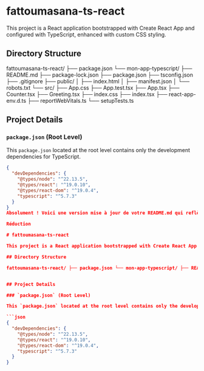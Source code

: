 # fattoumasana-ts-react

This project is a React application bootstrapped with Create React App and configured with TypeScript, enhanced with custom CSS styling.

## Directory Structure
fattoumasana-ts-react/
├── package.json
└── mon-app-typescript/
├── README.md
├── package-lock.json
├── package.json
├── tsconfig.json
├── .gitignore
├── public/
│   ├── index.html
│   ├── manifest.json
│   └── robots.txt
└── src/
├── App.css
├── App.test.tsx
├── App.tsx
├── Counter.tsx
├── Greeting.tsx
├── index.css
├── index.tsx
├── react-app-env.d.ts
├── reportWebVitals.ts
└── setupTests.ts


## Project Details

### `package.json` (Root Level)

This `package.json` located at the root level contains only the development dependencies for TypeScript.

```json
{
  "devDependencies": {
    "@types/node": "^22.13.5",
    "@types/react": "^19.0.10",
    "@types/react-dom": "^19.0.4",
    "typescript": "^5.7.3"
  }
}
Absolument ! Voici une version mise à jour de votre README.md qui reflète les changements apportés, notamment l'ajout des styles CSS et l'amélioration des commentaires dans le code :

Réduction

# fattoumasana-ts-react

This project is a React application bootstrapped with Create React App and configured with TypeScript, enhanced with custom CSS styling.

## Directory Structure

fattoumasana-ts-react/ ├── package.json └── mon-app-typescript/ ├── README.md ├── package-lock.json ├── package.json ├── tsconfig.json ├── .gitignore ├── public/ │ ├── index.html │ ├── manifest.json │ └── robots.txt └── src/ ├── App.css ├── App.test.tsx ├── App.tsx ├── Compteur.tsx ├── Salutation.tsx ├── index.css ├── index.tsx ├── react-app-env.d.ts ├── reportWebVitals.ts └── setupTests.ts


## Project Details

### `package.json` (Root Level)

This `package.json` located at the root level contains only the development dependencies for TypeScript.

```json
{
  "devDependencies": {
    "@types/node": "^22.13.5",
    "@types/react": "^19.0.10",
    "@types/react-dom": "^19.0.4",
    "typescript": "^5.7.3"
  }
}